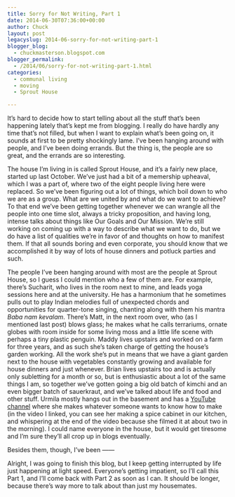 ```yaml
---
title: Sorry for Not Writing, Part 1
date: 2014-06-30T07:36:00+00:00
author: Chuck
layout: post
legacyslug: 2014-06-sorry-for-not-writing-part-1
blogger_blog:
  - chuckmasterson.blogspot.com
blogger_permalink:
  - /2014/06/sorry-for-not-writing-part-1.html
categories:
  - communal living
  - moving
  - Sprout House

---
```


It’s hard to decide how to start telling about all the stuff that’s
been happening lately that’s kept me from blogging. I really do have
hardly any time that’s not filled, but when I want to explain
what’s been going on, it sounds at first to be pretty shockingly lame.
I’ve been hanging around with people, and I’ve been doing errands.
But the thing is, the people are so great, and the errands are so interesting.

The house I’m living in is called Sprout House, and it’s a fairly
new place, started up last October. We’ve just had a bit of a memership
upheaval, which I was a part of, where two of the eight people living here were
replaced. So we’ve been figuring out a lot of things, which boil down to
who we are as a group. What are we united by and what do we want to achieve? To
that end we’ve been getting together whenever we can wrangle all the
people into one time slot, always a tricky proposition, and having long,
intense talks about things like Our Goals and Our Mission. We’re still
working on coming up with a way to describe what we want to do, but we do have
a list of qualities we’re in favor of and thoughts on how to manifest
them. If that all sounds boring and even corporate, you should know that we
accomplished it by way of lots of house dinners and potluck parties and such.

The people I’ve been hanging around with most are the people at Sprout House,
so I guess I could mention who a few of them are. For example, there’s
Sucharit, who lives in the room next to mine, and leads yoga sessions here and
at the university. He has a harmonium that he sometimes pulls out to play
Indian melodies full of unexpected chords and opportunities for quarter-tone
singing, chanting along with them his mantra *Baba nam kevalam*.  There’s Matt,
in the next room over, who (as I mentioned last post) blows glass; he makes
what he calls terrariums, ornate globes with room inside for some living moss
and a little life scene with perhaps a tiny plastic penguin.  Maddy lives
upstairs and worked on a farm for three years, and as such she’s taken charge
of getting the house’s garden working. All the work she’s put in means that we
have a giant garden next to the house with vegetables constantly growing and
available for house dinners and just whenever. Brian lives upstairs too and is
actually only subletting for a month or so, but is enthusiastic about a lot of
the same things I am, so together we’ve gotten going a big old batch of kimchi
and an even bigger batch of sauerkraut, and we’ve talked about life and food
and other stuff. Urmila mostly hangs out in the basement and has a [YouTube
channel](http://www.youtube.com/watch?v=TXrU8fFnQLY) where she makes whatever
someone wants to know how to make (in the video I linked, you can see her
making a spice cabinet in our kitchen, and whispering at the end of the video
because she filmed it at about two in the morning). I could name everyone in
the house, but it would get tiresome and I’m sure they’ll all crop up in blogs
eventually.

Besides them, though, I’ve been ——

Alright, I was going to finish this blog, but I keep getting interrupted by
life just happening at light speed. Everyone’s getting impatient, so
I’ll call this Part 1, and I’ll come back with Part 2 as soon as I
can. It should be longer, because there’s way more to talk about than
just my housemates. 


